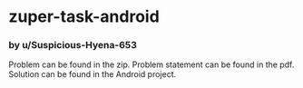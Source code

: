 # zuper-task-android
### by u/Suspicious-Hyena-653

Problem can be found in the zip.
Problem statement can be found in the pdf.
Solution can be found in the Android project.
